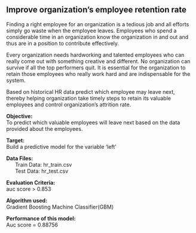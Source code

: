 ## Improve organization’s employee retention rate

Finding a right employee for an organization is a tedious job and all efforts simply go waste when the employee leaves. Employees who spend a considerable time in an organization know the organization in and out and thus are in a position to contribute effectively.

Every organization needs hardworking and talented employees who can really come out with something creative and different. No organization can survive if all the top performers quit. It is essential for the organization to retain those employees who really work hard and are indispensable for the system.

Based on historical HR data predict which employee may leave next, thereby helping organization take timely steps to retain its valuable employees and control organization’s attrition rate.

**Objective:**  
To predict which valuable employees will leave next based on the data provided about the employees.

**Target:**  
Build a predictive model for the variable ‘left’

**Data Files:**  
&nbsp;&nbsp;&nbsp;&nbsp;&nbsp;&nbsp;Train Data: hr_train.csv  
&nbsp;&nbsp;&nbsp;&nbsp;&nbsp;&nbsp;Test Data: hr_test.csv

**Evaluation Criteria:**  
auc score  > 0.853

**Algorithm used:**  
Gradient  Boosting  Machine Classifier(GBM)

**Performance of this model:**  
Auc  score = 0.88756
